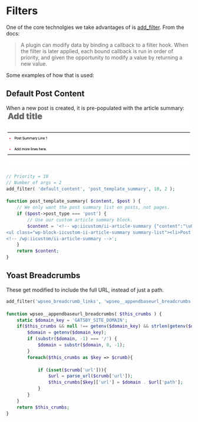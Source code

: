 # Filters

One of the core technolgies we take advantages of is [add_filter](https://developer.wordpress.org/reference/functions/add_filter/). From the docs:

> A plugin can modify data by binding a callback to a filter hook. When the filter is later applied, each bound callback is run in order of priority, and given the opportunity to modify a value by returning a new value.

Some examples of how that is used:

## Default Post Content

When a new post is created, it is pre-populated with the article summary:
![Default Post Content](./assets/default-post.png)

```php
// Priority = 10
// Number of args = 2
add_filter( 'default_content', 'post_template_summary', 10, 2 );

function post_template_summary( $content, $post ) {
	// We only want the post summary list on posts, not pages.
	if ($post->post_type === 'post') {
		// Use our custom article summary block.
		$content = '<!-- wp:iicustom/ii-article-summary {"content":"\u003cli\u003ePost Summary Line 1\u003c/li\u003e\u003cli\u003eAdd more lines here.\u003c/li\u003e"} -->
<ul class="wp-block-iicustom-ii-article-summary summary-list"><li>Post Summary Line 1</li><li>Add more lines here.</li></ul>
<!-- /wp:iicustom/ii-article-summary -->';
	}
	return $content;
}
```

## Yoast Breadcrumbs

These get modified to include the full URL, instead of just a path.

```php
add_filter('wpseo_breadcrumb_links', 'wpseo__appendbaseurl_breadcrumbs',10,1);

function wpseo__appendbaseurl_breadcrumbs( $this_crumbs ) {
	static $domain_key = 'GATSBY_SITE_DOMAIN';
	if($this_crumbs && null !== getenv($domain_key) && strlen(getenv($domain_key)) > 0){
		$domain = getenv($domain_key);
		if (substr($domain, -1) === '/') {
			$domain = substr($domain, 0, -1);
		}
		foreach($this_crumbs as $key => $crumb){

			if (isset($crumb['url'])){
				$url = parse_url($crumb['url']);
				$this_crumbs[$key]['url'] = $domain . $url['path'];
			}
	    }
	}
    return $this_crumbs;
}
```

